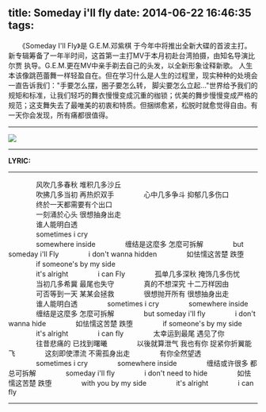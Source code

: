title: Someday i'll fly
date: 2014-06-22 16:46:35
tags:
---
   　　《Someday I'll Fly》是 G.E.M.邓紫棋 于今年中将推出全新大碟的首波主打。新专辑筹备了一年半时间，这首第一主打MV于本月初赴台湾拍摄，由知名导演比尔贾 执导。G.E.M.更在MV中亲手剃去自己的头发，以全新形象诠释新歌。 人生本该像跳芭蕾舞一样轻盈自在。但在学习什么是人生的过程里，现实种种的处境会一直告诉我们："手要怎么摆，圈子要怎么转， 脚尖要怎么立起..."世界给予我们的规矩和标准，让我们轻巧的舞衣慢慢变成沉重的枷锁；优美的舞步慢慢变成严格的规范；这支舞失去了最唯美的初衷和特质。但捆绑愈紧，松脱时就愈觉得自由。有一天你会发现，所有痛都很值得。
   ***
   ![](/image/someday/gem.jpg)
   ***
   **LYRIC:**
   ***
   　　　　风吹几多春秋 堆积几多沙丘	
   　　　　吹拂几多当初 再热炽双手	
   　　　　心中几多争斗 抑郁几多伤口	
   　　　　终於一天都需要有个出口	
   　　　　一刻涌於心头 很想抽身出走	
   　　　　谁人能明白透	
   　　　　sometimes i cry	
   　　　　somewhere inside	
   　　　　缠结是这麼多 怎麼可拆解	
   　　　　but someday i'll Fly
   　　　　i don't wanna hidden
   　　　　如怯懦这苦楚 跌堕	
   　　　　if someone's by my side	
   　　　　it's alright	
   　　　　i can Fly
   　　　　孤单几多深秋 掩饰几多伤忧	
   　　　　当初几多希冀 最尾也失守
   　　　　真的不想深究 十二万样因由
   　　　　可否等到一天 某某会拯救
   　　　　很想抛开所有 很想抽身出走
   　　　　谁人能明白透
   　　　　sometimes i cry
   　　　　somewhere inside
   　　　　缠结是这麼多 怎麼可拆解
   　　　　but someday i'll fly
   　　　　i don't wanna hide
   　　　　如怯懦这苦楚 跌堕
   　　　　if someone's by my side
   　　　　it's alright
   　　　　i can fly
   　　　　太幸运到最尾 遇见了你
   　　　　往昔悲痛的 已找到曙曦
   　　　　以後就算泄气 我也有你 捉紧你折翼能飞
   　　　　这刻即使漂流 不需孤身出走
   　　　　有你全然望透
   　　　　sometimes i cry
   　　　　somewhere inside
   　　　　缠结或许很多 都总可拆解
   　　　　someday i'll fly
   　　　　i don't need to hide
   　　　　如怯懦这苦楚 跌堕
   　　　　with you by my side
   　　　　it's alright
   　　　　i can fly
   ***

   <embed src="/music/s.mp3" autostart ="true" hidden="true" loop="-1" >


